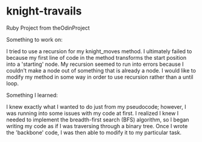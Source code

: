 # knight-travails
Ruby Project from theOdinProject

Something to work on:

I tried to use a recursion for my knight_moves method. I ultimately failed to because my first line of code in the method transforms the start position into a 'starting' node. My recursion seemed to run into errors because I couldn't make a node out of something that is already a node. I would like to modify my method in some way in order to use recursion rather than a until loop. 

Something I learned:

I knew exactly what I wanted to do just from my pseudocode; however, I was running into some issues with my code at first. I realized I knew I needed to implement the breadth-first search (BFS) algorithm, so I began writing my code as if I was traversing through a binary tree. Once I wrote the 'backbone' code, I was then able to modify it to my particular task. 
